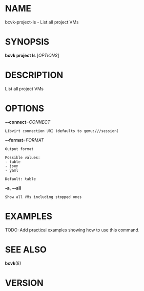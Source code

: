 # NAME

bcvk-project-ls - List all project VMs

# SYNOPSIS

**bcvk project ls** [*OPTIONS*]

# DESCRIPTION

List all project VMs

# OPTIONS

<!-- BEGIN GENERATED OPTIONS -->
**--connect**=*CONNECT*

    Libvirt connection URI (defaults to qemu:///session)

**--format**=*FORMAT*

    Output format

    Possible values:
    - table
    - json
    - yaml

    Default: table

**-a**, **--all**

    Show all VMs including stopped ones

<!-- END GENERATED OPTIONS -->

# EXAMPLES

TODO: Add practical examples showing how to use this command.

# SEE ALSO

**bcvk**(8)

# VERSION

<!-- VERSION PLACEHOLDER -->
